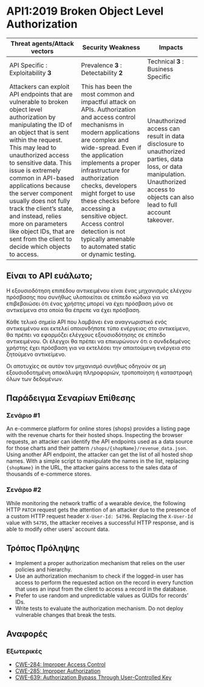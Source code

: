 API1:2019 Broken Object Level Authorization
===========================================

| Threat agents/Attack vectors | Security Weakness | Impacts |
| - | - | - |
| API Specific : Exploitability **3** | Prevalence **3** : Detectability **2** | Technical **3** : Business Specific |
| Attackers can exploit API endpoints that are vulnerable to broken object level authorization by manipulating the ID of an object that is sent within the request. This may lead to unauthorized access to sensitive data. This issue is extremely common in API-based applications because the server component usually does not fully track the client’s state, and instead, relies more on parameters like object IDs, that are sent from the client to decide which objects to access. | This has been the most common and impactful attack on APIs. Authorization and access control mechanisms in modern applications are complex and wide-spread. Even if the application implements a proper infrastructure for authorization checks, developers might forget to use these checks before accessing a sensitive object. Access control detection is not typically amenable to automated static or dynamic testing. | Unauthorized access can result in data disclosure to unauthorized parties, data loss, or data manipulation. Unauthorized access to objects can also lead to full account takeover. |

## Είναι το API ευάλωτο;

Η εξουσιοδότηση επιπέδου αντικειμένου είναι ένας μηχανισμός ελέγχου πρόσβασης 
που συνήθως υλοποιείται σε επίπεδο κώδικα για να επιβεβαιώσει ότι ένας χρήστης 
μπορεί να έχει πρόσβαση μόνο σε αντικείμενα στα οποία θα έπρεπε να έχει πρόσβαση.

Κάθε τελικό σημείο API που λαμβάνει ένα αναγνωριστικό ενός αντικειμένου και εκτελεί 
οποιονδήποτε τύπο ενέργειας στο αντικείμενο, θα πρέπει να εφαρμόζει ελέγχους εξουσιοδότησης 
σε επίπεδο αντικειμένου. Οι έλεγχοι θα πρέπει να επικυρώνουν ότι ο συνδεδεμένος χρήστης 
έχει πρόσβαση για να εκτελέσει την απαιτούμενη ενέργεια στο ζητούμενο αντικείμενο.

Οι αποτυχίες σε αυτόν τον μηχανισμό συνήθως οδηγούν σε μη εξουσιοδοτημένη αποκάλυψη 
πληροφοριών, τροποποίηση ή καταστροφή όλων των δεδομένων.

## Παράδειγμα Σεναρίων Επίθεσης

### Σενάριο #1

An e-commerce platform for online stores (shops) provides a listing page with
the revenue charts for their hosted shops. Inspecting the browser requests, an
attacker can identify the API endpoints used as a data source for those charts
and their pattern `/shops/{shopName}/revenue_data.json`. Using another API
endpoint, the attacker can get the list of all hosted shop names. With a simple
script to manipulate the names in the list, replacing `{shopName}` in the URL,
the attacker gains access to the sales data of thousands of e-commerce stores.

### Σενάριο #2

While monitoring the network traffic of a wearable device, the following HTTP
`PATCH` request gets the attention of an attacker due to the presence of a
custom HTTP request header `X-User-Id: 54796`. Replacing the `X-User-Id` value
with `54795`, the attacker receives a successful HTTP response, and is able to
modify other users' account data.

## Τρόπος Πρόληψης

* Implement a proper authorization mechanism that relies on the user policies
  and hierarchy.
* Use an authorization mechanism to check if the logged-in user has access to
  perform the requested action on the record in every function that uses an
  input from the client to access a record in the database.
* Prefer to use random and unpredictable values as GUIDs for records’ IDs.
* Write tests to evaluate the authorization mechanism. Do not deploy vulnerable
  changes that break the tests.

## Αναφορές

### Εξωτερικές

* [CWE-284: Improper Access Control][1]
* [CWE-285: Improper Authorization][2]
* [CWE-639: Authorization Bypass Through User-Controlled Key][3]

[1]: https://cwe.mitre.org/data/definitions/284.html
[2]: https://cwe.mitre.org/data/definitions/285.html
[3]: https://cwe.mitre.org/data/definitions/639.html
